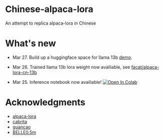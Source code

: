 # Chinese-alpaca-lora

An attempt to replica alpaca-lora in Chinese

# What's new

- Mar 27. Build up a huggingface space for llama 13b [demo](https://huggingface.co/spaces/facat/alpaca-lora-cn).

- Mar 26. Trained llama 13b lora weight now availiable, see [facat/alpaca-lora-cn-13b](https://huggingface.co/facat/alpaca-lora-cn-13b)
- Mar 25. Inference notebook now availiable! <a href="https://colab.research.google.com/github/fecet/alpaca-lora-Chinese/blob/master/alpaca_lora_cn_eval.ipynb" target="_parent"><img src="https://colab.research.google.com/assets/colab-badge.svg" alt="Open In Colab"/></a> 

# Acknowledgments

- [alpaca-lora](https://github.com/tloen/alpaca-lora)
- [cabrita](https://github.com/22-hours/cabrita)
- [guancao](https://guanaco-model.github.io/)
- [BELLE0.5m](https://github.com/LianjiaTech/BELLE)
